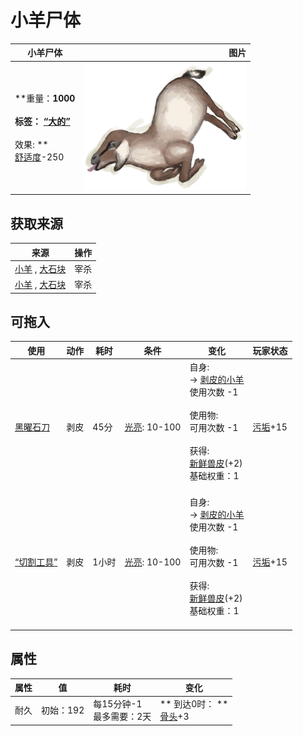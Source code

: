 # 小羊尸体  
>   
  
  小羊尸体  |   图片   
 ----  |  ----:   
 **重量：**1000<br><br>**标签：**	[“大的”](tag_Large.md)<br><br>** 效果: **<br>[舒适度](Comfort.md)-250  |  ![](Sprite/GoatCarcassKid.png)   
  
## 获取来源  
来源  |  操作  
----  |  ----  
[小羊](GoatEnclosureKid.md) , [大石块](StoneHeavy.md)  |  宰杀  
[小羊](GoatTiedKid.md) , [大石块](StoneHeavy.md)  |  宰杀  
## 可拖入  
使用  |  动作  |  耗时  |  条件  |  变化  |  玩家状态  
----  |  ----  |  ----  |  ----  |  ----  |  ----  
[黑曜石刀](KnifeObsidian.md)  |  剥皮  |  45分  |  [光亮](Light.md): 10-100  |  自身:<br>→ [剥皮的小羊](GoatSkinnedKid.md)<br>使用次数  -1<br><br>使用物:<br>可用次数  -1<br><br>获得:<br>[新鲜兽皮](SkinFresh.md)(+2)<br>基础权重：1<br><br>  |  [污垢](Filth.md)+15  
[“切割工具”](tag_Cutter.md)  |  剥皮  |  1小时  |  [光亮](Light.md): 10-100  |  自身:<br>→ [剥皮的小羊](GoatSkinnedKid.md)<br>使用次数  -1<br><br>使用物:<br>可用次数  -1<br><br>获得:<br>[新鲜兽皮](SkinFresh.md)(+2)<br>基础权重：1<br><br>  |  [污垢](Filth.md)+15  
## 属性   
属性  |  值  |  耗时  |  变化  
----  |  ----  |  ----  |  ----  
耐久  |  初始：192  |  每15分钟-1<br>最多需要：2天  |  ** 到达0时： **<br>[骨头](Bones.md)+3   
